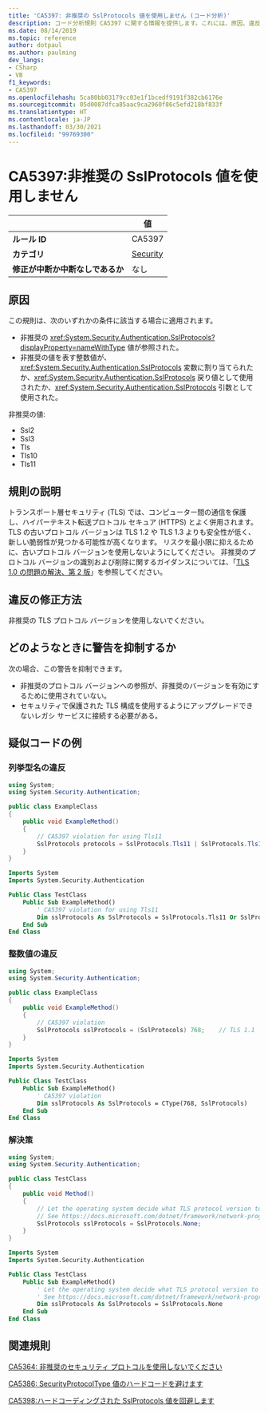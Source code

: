 ```yaml
---
title: 'CA5397: 非推奨の SslProtocols 値を使用しません (コード分析)'
description: コード分析規則 CA5397 に関する情報を提供します。これには、原因、違反の修正方法、およびそれを抑制するタイミングなどが含まれます。
ms.date: 08/14/2019
ms.topic: reference
author: dotpaul
ms.author: paulming
dev_langs:
- CSharp
- VB
f1_keywords:
- CA5397
ms.openlocfilehash: 5ca80bb03179cc03e1f1bcedf9191f382cb6176e
ms.sourcegitcommit: 05d0087dfca85aac9ca2960f86c5efd218bf833f
ms.translationtype: HT
ms.contentlocale: ja-JP
ms.lasthandoff: 03/30/2021
ms.locfileid: "99769300"
---
```

# <a name="ca5397-do-not-use-deprecated-sslprotocols-values"></a>CA5397:非推奨の SslProtocols 値を使用しません

| | 値 |
|-|-|
| **ルール ID** |CA5397|
| **カテゴリ** |[Security](security-warnings.md)|
| **修正が中断か中断なしであるか** |なし|

## <a name="cause"></a>原因

この規則は、次のいずれかの条件に該当する場合に適用されます。

- 非推奨の <xref:System.Security.Authentication.SslProtocols?displayProperty=nameWithType> 値が参照された。
- 非推奨の値を表す整数値が、<xref:System.Security.Authentication.SslProtocols> 変数に割り当てられたか、<xref:System.Security.Authentication.SslProtocols> 戻り値として使用されたか、<xref:System.Security.Authentication.SslProtocols> 引数として使用された。

非推奨の値:

- Ssl2
- Ssl3
- Tls
- Tls10
- Tls11

## <a name="rule-description"></a>規則の説明

トランスポート層セキュリティ (TLS) では、コンピューター間の通信を保護し、ハイパーテキスト転送プロトコル セキュア (HTTPS) とよく併用されます。 TLS の古いプロトコル バージョンは TLS 1.2 や TLS 1.3 よりも安全性が低く、新しい脆弱性が見つかる可能性が高くなります。 リスクを最小限に抑えるために、古いプロトコル バージョンを使用しないようにしてください。 非推奨のプロトコル バージョンの識別および削除に関するガイダンスについては、「[TLS 1.0 の問題の解決、第 2 版](/security/solving-tls1-problem)」を参照してください。

## <a name="how-to-fix-violations"></a>違反の修正方法

非推奨の TLS プロトコル バージョンを使用しないでください。

## <a name="when-to-suppress-warnings"></a>どのようなときに警告を抑制するか

次の場合、この警告を抑制できます。

- 非推奨のプロトコル バージョンへの参照が、非推奨のバージョンを有効にするために使用されていない。
- セキュリティで保護された TLS 構成を使用するようにアップグレードできないレガシ サービスに接続する必要がある。

## <a name="pseudo-code-examples"></a>疑似コードの例

### <a name="enumeration-name-violation"></a>列挙型名の違反

```csharp
using System;
using System.Security.Authentication;

public class ExampleClass
{
    public void ExampleMethod()
    {
        // CA5397 violation for using Tls11
        SslProtocols protocols = SslProtocols.Tls11 | SslProtocols.Tls12;
    }
}
```

```vb
Imports System
Imports System.Security.Authentication

Public Class TestClass
    Public Sub ExampleMethod()
        ' CA5397 violation for using Tls11
        Dim sslProtocols As SslProtocols = SslProtocols.Tls11 Or SslProtocols.Tls12
    End Sub
End Class
```

### <a name="integer-value-violation"></a>整数値の違反

```csharp
using System;
using System.Security.Authentication;

public class ExampleClass
{
    public void ExampleMethod()
    {
        // CA5397 violation
        SslProtocols sslProtocols = (SslProtocols) 768;    // TLS 1.1
    }
}
```

```vb
Imports System
Imports System.Security.Authentication

Public Class TestClass
    Public Sub ExampleMethod()
        ' CA5397 violation
        Dim sslProtocols As SslProtocols = CType(768, SslProtocols)   ' TLS 1.1
    End Sub
End Class
```

### <a name="solution"></a>解決策

```csharp
using System;
using System.Security.Authentication;

public class TestClass
{
    public void Method()
    {
        // Let the operating system decide what TLS protocol version to use.
        // See https://docs.microsoft.com/dotnet/framework/network-programming/tls
        SslProtocols sslProtocols = SslProtocols.None;
    }
}
```

```vb
Imports System
Imports System.Security.Authentication

Public Class TestClass
    Public Sub ExampleMethod()
        ' Let the operating system decide what TLS protocol version to use.
        ' See https://docs.microsoft.com/dotnet/framework/network-programming/tls
        Dim sslProtocols As SslProtocols = SslProtocols.None
    End Sub
End Class
```

## <a name="related-rules"></a>関連規則

[CA5364: 非推奨のセキュリティ プロトコルを使用しないでください](ca5364.md)

[CA5386: SecurityProtocolType 値のハードコードを避けます](ca5386.md)

[CA5398:ハードコーディングされた SslProtocols 値を回避します](ca5398.md)
